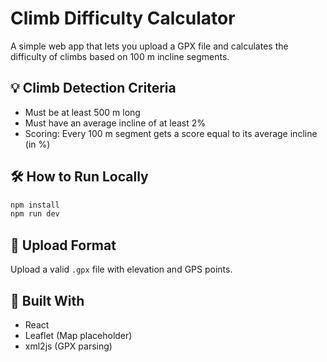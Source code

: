 # Climb Difficulty Calculator

A simple web app that lets you upload a GPX file and calculates the difficulty of climbs based on 100 m incline segments.

## 💡 Climb Detection Criteria

- Must be at least 500 m long
- Must have an average incline of at least 2%
- Scoring: Every 100 m segment gets a score equal to its average incline (in %)

## 🛠 How to Run Locally

```bash
npm install
npm run dev
```

## 📂 Upload Format

Upload a valid `.gpx` file with elevation and GPS points.

## 🧱 Built With

- React
- Leaflet (Map placeholder)
- xml2js (GPX parsing)